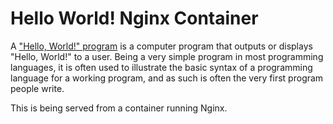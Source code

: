 # Hello World! Nginx Container

A ["Hello, World!" program](https://en.wikipedia.org/wiki/"Hello,_World!"_program) is a computer program that outputs or displays "Hello, World!" to a user. Being a very simple program in most programming languages, it is often used to illustrate the basic syntax of a programming language for a working program, and as such is often the very first program people write.

This is being served from a container running Nginx.
